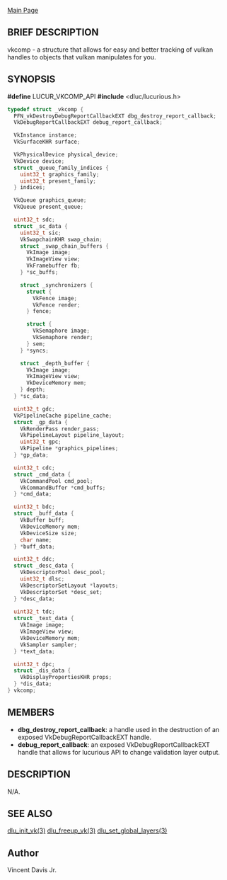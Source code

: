 <a href="https://easyip2023.github.io/lucurious-docs/" class="button">Main Page</a>

## BRIEF DESCRIPTION

vkcomp - a structure that allows for easy and better tracking of vulkan handles to objects that vulkan manipulates for you.

## SYNOPSIS

**#define** LUCUR_VKCOMP_API
**#include** <dluc/lucurious.h>

```c
typedef struct _vkcomp {
  PFN_vkDestroyDebugReportCallbackEXT dbg_destroy_report_callback;
  VkDebugReportCallbackEXT debug_report_callback;

  VkInstance instance;
  VkSurfaceKHR surface;

  VkPhysicalDevice physical_device;
  VkDevice device;
  struct _queue_family_indices {
    uint32_t graphics_family;
    uint32_t present_family;
  } indices;

  VkQueue graphics_queue;
  VkQueue present_queue;

  uint32_t sdc;
  struct _sc_data {
    uint32_t sic;
    VkSwapchainKHR swap_chain;
    struct _swap_chain_buffers {
      VkImage image;
      VkImageView view;
      VkFramebuffer fb;
    } *sc_buffs;

    struct _synchronizers {
      struct {
        VkFence image;
        VkFence render;
      } fence;

      struct {
        VkSemaphore image;
        VkSemaphore render;
      } sem;
    } *syncs;

    struct _depth_buffer {
      VkImage image;
      VkImageView view;
      VkDeviceMemory mem;
    } depth;
  } *sc_data;

  uint32_t gdc;
  VkPipelineCache pipeline_cache;
  struct _gp_data {
    VkRenderPass render_pass;
    VkPipelineLayout pipeline_layout;
    uint32_t gpc;
    VkPipeline *graphics_pipelines;
  } *gp_data;

  uint32_t cdc;
  struct _cmd_data {
    VkCommandPool cmd_pool;
    VkCommandBuffer *cmd_buffs;
  } *cmd_data;

  uint32_t bdc;
  struct _buff_data {
    VkBuffer buff;
    VkDeviceMemory mem;
    VkDeviceSize size;
    char name;
  } *buff_data;

  uint32_t ddc;
  struct _desc_data {
    VkDescriptorPool desc_pool;
    uint32_t dlsc;
    VkDescriptorSetLayout *layouts;
    VkDescriptorSet *desc_set;
  } *desc_data;
  
  uint32_t tdc;
  struct _text_data {
    VkImage image;
    VkImageView view;
    VkDeviceMemory mem;
    VkSampler sampler;
  } *text_data;

  uint32_t dpc;
  struct _dis_data {
    VkDisplayPropertiesKHR props;
  } *dis_data;
} vkcomp;
```

## MEMBERS

* **dbg_destroy_report_callback**: a handle used in the destruction of an exposed VkDebugReportCallbackEXT handle. 
* **debug_report_callback**: an exposed VkDebugReportCallbackEXT handle that allows for lucurious API to change validation layer output.

## DESCRIPTION

N/A.

## SEE ALSO

[dlu_init_vk(3)](https://easyip2023.github.io/lucurious-docs/api/vkcomp/dlu_init_vk)
[dlu_freeup_vk(3)](https://easyip2023.github.io/lucurious-docs/api/vkcomp/dlu_freeup_vk)
[dlu_set_global_layers(3)](https://easyip2023.github.io/lucurious-docs/api/vkcomp/dlu_set_global_layers)

## Author

Vincent Davis Jr.